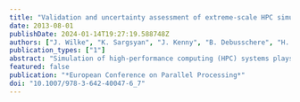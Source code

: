 ```yaml
---
title: "Validation and uncertainty assessment of extreme-scale HPC simulation through Bayesian inference"
date: 2013-08-01
publishDate: 2024-01-14T19:27:19.588748Z
authors: ["J. Wilke", "K. Sargsyan", "J. Kenny", "B. Debusschere", "H. Najm", "G. Hendry"]
publication_types: ["1"]
abstract: "Simulation of high-performance computing (HPC) systems plays a critical role in their development - especially as HPC moves toward the co-design model used for embedded systems, tying hardware and software into a unified design cycle. Exploring system-wide tradeoffs in hardware, middleware and applications using high-fidelity cycle-accurate simulation, however, is far too costly. Coarse-grained methods can provide efficient, accurate simulation but require rigorous uncertainty quantification (UQ) before using results to support design decisions. We present here SST/macro, a coarse-grained structural simulator providing flexible congestion models for low-cost simulation. We explore the accuracy limits of coarse-grained simulation by deriving error distributions of model parameters using Bayesian inference. Propagating these uncertainties through the model, we demonstrate SST/macro’s utility in making conclusions about performance tradeoffs for a series of MPI collectives. Low-cost and high-accuracy simulations coupled with UQ methodology make SST/macro a powerful tool for rapidly prototyping systems to aid extreme-scale HPC co-design."
featured: false
publication: "*European Conference on Parallel Processing*"
doi: "10.1007/978-3-642-40047-6_7"
---
```


